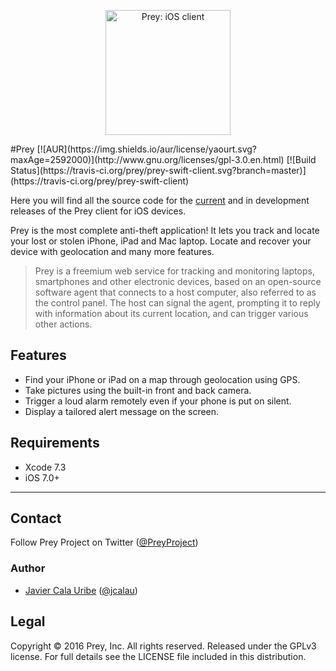 <p align="center">
  <img src="https://pbs.twimg.com/profile_images/637039704228130817/xhKX1xSC.png" alt="Prey: iOS client" height="200" width="200"/>
</p>
#Prey 
[![AUR](https://img.shields.io/aur/license/yaourt.svg?maxAge=2592000)](http://www.gnu.org/licenses/gpl-3.0.en.html)
[![Build Status](https://travis-ci.org/prey/prey-swift-client.svg?branch=master)](https://travis-ci.org/prey/prey-swift-client)

Here you will find all the source code for the [current](https://bitly.com/preyios) and in development releases of the Prey client for iOS devices.

Prey is the most complete anti-theft application! It lets you track and locate your lost or stolen iPhone, iPad and Mac laptop. Locate and recover your device with geolocation and many more features.

> Prey is a freemium web service for tracking and monitoring laptops, smartphones and other electronic devices, based on an open-source software agent that connects to a host computer, also referred to as the control panel. The host can signal the agent, prompting it to reply with information about its current location, and can trigger various other actions.

## Features

- Find your iPhone or iPad on a map through geolocation using GPS.
- Take pictures using the built-in front and back camera.
- Trigger a loud alarm remotely even if your phone is put on silent.
- Display a tailored alert message on the screen.

## Requirements

- Xcode 7.3
- iOS 7.0+

---

## Contact

Follow Prey Project on Twitter ([@PreyProject](https://twitter.com/PreyProject))

### Author

- [Javier Cala Uribe](http://github.com/jcalau) ([@jcalau](https://twitter.com/jcalau))

## Legal

Copyright © 2016 Prey, Inc. All rights reserved.
Released under the GPLv3 license.
For full details see the LICENSE file included in this distribution.

